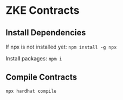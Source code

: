 # ZKE Contracts

## Install Dependencies
If npx is not installed yet:
`npm install -g npx`

Install packages:
`npm i`

## Compile Contracts
`npx hardhat compile`
